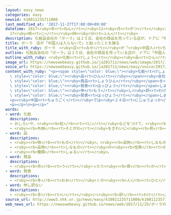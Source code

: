 ```yaml
---
layout: easy_news
categories: easy
newsid: k10011235711000
last_modified_at: '2017-11-27T17:00:00+09:00'
datetime: 2017<ruby>年<rt>ねん</rt></ruby>11<ruby>月<rt>がつ</rt></ruby>27<ruby>日<rt>にち</rt></ruby>
  17<ruby>時<rt>じ</rt></ruby>00<ruby>分<rt>ふん</rt></ruby>
description: 化粧品会社の「ポーラ」は２５日、会社の商品を売っている店が、ドアに「中国人は入らないでください」という紙を貼っていたと発表しました。
title: ポーラ　店が「中国人は入らないで」と貼ったことを謝る
title_with_ruby: ポーラ　<ruby>店<rt>みせ</rt></ruby>が「<ruby>中国人<rt>ちゅうごくじん</rt></ruby>は<ruby>入<rt>はい</rt></ruby>らないで」と<ruby>貼<rt>は</rt></ruby>ったことを<ruby>謝<rt>あやま</rt></ruby>る
outline: 化粧品会社の「ポーラ」は２５日、会社の商品を売っている店が、ドアに「中国人は入らないでください」という紙を貼っていたと発表しました。
outline_with_ruby: <ruby>化粧<rt>けしょう</rt></ruby><ruby>品<rt>ひん</rt></ruby><ruby>会社<rt>がいしゃ</rt></ruby>の「ポーラ」は２５<ruby>日<rt>にち</rt></ruby>、<ruby>会社<rt>かいしゃ</rt></ruby>の<ruby>商品<rt>しょうひん</rt></ruby>を<ruby>売<rt>う</rt></ruby>っている<ruby>店<rt>みせ</rt></ruby>が、ドアに「<ruby>中国人<rt>ちゅうごくじん</rt></ruby>は<ruby>入<rt>はい</rt></ruby>らないでください」という<ruby>紙<rt>かみ</rt></ruby>を<ruby>貼<rt>は</rt></ruby>っていたと<ruby>発表<rt>はっぴょう</rt></ruby>しました。
image_url: https://newswebeasy.github.io/ja201711/news/web/image/2017/11/25/K10011235711_1711260007_1711260008_01_03.jpg
voice_url: https://newswebeasy.github.io/ja201711/news/easy/voice/2017/11/27/k10011235711000.mp3
content_with_ruby: "<p><span style=\"color: blue;\"><ruby>化粧<rt>けしょう</rt></ruby></span><span\
  \ style=\"color: blue;\"><ruby>品<rt>ひん</rt></ruby></span><ruby>会社<rt>がいしゃ</rt></ruby>の「ポーラ」は２５<ruby>日<rt>にち</rt></ruby>、<ruby>会社<rt>かいしゃ</rt></ruby>の<span\
  \ style=\"color: blue;\"><ruby>商品<rt>しょうひん</rt></ruby></span>を<ruby>売<rt>う</rt></ruby>っている<ruby>店<rt>みせ</rt></ruby>が、ドアに「<ruby>中国人<rt>ちゅうごくじん</rt></ruby>は<ruby>入<rt>はい</rt></ruby>らないでください」という<ruby>紙<rt>かみ</rt></ruby>を<ruby>貼<rt>は</rt></ruby>っていたと<span\
  \ style=\"color: blue;\"><ruby>発表<rt>はっぴょう</rt></ruby></span>しました。</p>\n<p>ポーラは、<ruby>貼<rt>は</rt></ruby>ってあった<ruby>紙<rt>かみ</rt></ruby>を<ruby>捨<rt>す</rt></ruby>てさせました。そして「<ruby>本当<rt>ほんとう</rt></ruby>に<span\
  \ style=\"color: blue;\"><ruby>申<rt>もう</rt></ruby>し<ruby>訳<rt>わけ</rt></ruby>なく</span><ruby>思<rt>おも</rt></ruby>っています」と<ruby>謝<rt>あやま</rt></ruby>って、この<ruby>店<rt>みせ</rt></ruby>を<ruby>閉<rt>し</rt></ruby>めると<span\
  \ style=\"color: blue;\"><ruby>発表<rt>はっぴょう</rt></ruby></span>しました。<ruby>店<rt>みせ</rt></ruby>の<ruby>場所<rt>ばしょ</rt></ruby>などは<ruby>言<rt>い</rt></ruby>っていません。</p>\n\
  <p><ruby>中国<rt>ちゅうごく</rt></ruby>では<ruby>２４日<rt>にじゅうよっか</rt></ruby>、<ruby>貼<rt>は</rt></ruby>ってあった<ruby>紙<rt>かみ</rt></ruby>の<ruby>写真<rt>しゃしん</rt></ruby>がインターネットに<ruby>出<rt>で</rt></ruby>ていました。</p>\n\
  <p></p>\n<p></p>"
words:
- word: 化粧
  descriptions:
  - おしろいや、<ruby><rb>紅</rb><rt>べに</rt></ruby>などをつけて、<ruby><rb>顔</rb><rt>かお</rt></ruby>をきれいに<ruby><rb>見</rb><rt>み</rt></ruby>せること。
  - <ruby><rb>外側</rb><rt>そとがわ</rt></ruby>をきれいに<ruby><rb>見</rb><rt>み</rt></ruby>せること。
- word: 品
  descriptions:
  - <ruby><rb>物</rb><rt>もの</rt></ruby>。<ruby><rb>品物</rb><rt>しなもの</rt></ruby>。
  - <ruby><rb>品物</rb><rt>しなもの</rt></ruby>の<ruby><rb>性質</rb><rt>せいしつ</rt></ruby>。<ruby><rb>品質</rb><rt>ひんしつ</rt></ruby>。
  - <ruby><rb>種類</rb><rt>しゅるい</rt></ruby>。
- word: 商品
  descriptions:
  - <ruby><rb>売</rb><rt>う</rt></ruby>ったり<ruby><rb>買</rb><rt>か</rt></ruby>ったりするための<ruby><rb>品物</rb><rt>しなもの</rt></ruby>。
- word: 発表
  descriptions:
  - <ruby><rb>多</rb><rt>おお</rt></ruby>くの<ruby><rb>人</rb><rt>ひと</rt></ruby>に<ruby><rb>広</rb><rt>ひろ</rt></ruby>く<ruby><rb>知</rb><rt>し</rt></ruby>らせること。
- word: 申し訳ない
  descriptions:
  - <ruby><rb>言</rb><rt>い</rt></ruby>い<ruby><rb>訳</rb><rt>わけ</rt></ruby>ができない。<ruby><rb>大変</rb><rt>たいへん</rt></ruby>すまない。
source_url: http://www3.nhk.or.jp/news/easy/k10011235711000/k10011235711000.html
web_news_url: https://newswebeasy.github.io/news/web/2017/11/25/ポーラの店舗が中国人お断りの貼り紙で謝罪
...
```

